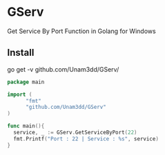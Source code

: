 # GServ
Get Service By Port Function in Golang for Windows


## Install

go get -v github.com/Unam3dd/GServ/

```go
package main

import (
      "fmt"
      "github.com/Unam3dd/GServ"
)

func main(){
  service, _ := GServ.GetServiceByPort(22)
  fmt.Printf("Port : 22 | Service : %s", service)
}
